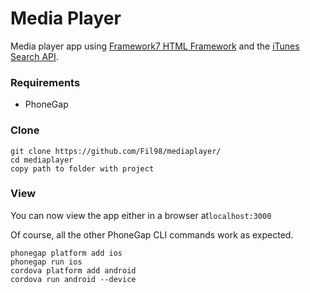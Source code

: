 
# Media Player

Media player app using [Framework7 HTML Framework](http://framework7.io/) and the [iTunes Search API](https://affiliate.itunes.apple.com/resources/documentation/itunes-store-web-service-search-api/).


### Requirements

- PhoneGap 

### Clone

```
git clone https://github.com/Fil98/mediaplayer/
cd mediaplayer
copy path to folder with project
```

### View

You can now view the app either in a browser at`localhost:3000`


Of course, all the other PhoneGap CLI commands work as expected.

```
phonegap platform add ios
phonegap run ios
cordova platform add android
cordova run android --device
```
